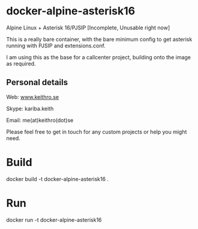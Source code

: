 # docker-alpine-asterisk16
Alpine Linux + Asterisk 16/PJSIP [Incomplete, Unusable right now]

This is a really bare container, with the bare minimum config to get asterisk running with PJSIP and extensions.conf.

I am using this as the base for a callcenter project, building onto the image as required.

## Personal details

Web: www.keithro.se

Skype: kariba.keith

Email: me(at)keithro(dot)se

Please feel free to get in touch for any custom projects or help you might need.

# Build
docker build -t docker-alpine-asterisk16 .

# Run
docker run -t docker-alpine-asterisk16

